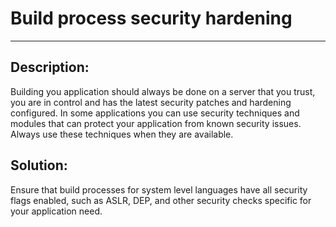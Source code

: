# Build process security hardening
-------

## Description:

Building you application should always be done on a server that you trust, you are in control and
has the latest security patches and hardening configured. In some applications you can use security
techniques and modules that can protect your application from known security issues. Always use these
techniques when they are available.

## Solution:

Ensure that build processes for system level languages have all security flags enabled, such as
ASLR, DEP, and other security checks specific for your application need.
